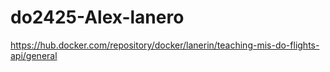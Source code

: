 ﻿# do2425-Alex-lanero
 https://hub.docker.com/repository/docker/lanerin/teaching-mis-do-flights-api/general
